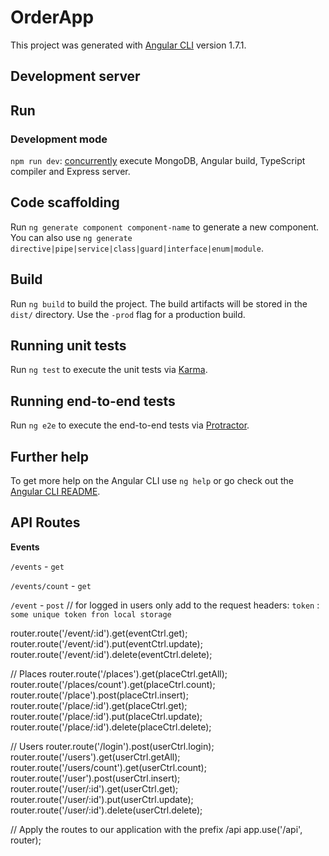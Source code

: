 # OrderApp

This project was generated with [Angular CLI](https://github.com/angular/angular-cli) version 1.7.1.

## Development server

## Run
### Development mode
`npm run dev`: [concurrently](https://github.com/kimmobrunfeldt/concurrently) execute MongoDB, Angular build, TypeScript compiler and Express server.

## Code scaffolding

Run `ng generate component component-name` to generate a new component. You can also use `ng generate directive|pipe|service|class|guard|interface|enum|module`.

## Build

Run `ng build` to build the project. The build artifacts will be stored in the `dist/` directory. Use the `-prod` flag for a production build.

## Running unit tests

Run `ng test` to execute the unit tests via [Karma](https://karma-runner.github.io).

## Running end-to-end tests

Run `ng e2e` to execute the end-to-end tests via [Protractor](http://www.protractortest.org/).

## Further help

To get more help on the Angular CLI use `ng help` or go check out the [Angular CLI README](https://github.com/angular/angular-cli/blob/master/README.md).

## API Routes

  **Events**
  
  `/events` - `get`
  
  `/events/count` - `get`
  
  `/event` - `post` // for logged in users only
  add to the request headers: `token` : `some unique token fron local storage`
  
  router.route('/event/:id').get(eventCtrl.get);
  router.route('/event/:id').put(eventCtrl.update);
  router.route('/event/:id').delete(eventCtrl.delete);

  // Places
  router.route('/places').get(placeCtrl.getAll);
  router.route('/places/count').get(placeCtrl.count);
  router.route('/place').post(placeCtrl.insert);
  router.route('/place/:id').get(placeCtrl.get);
  router.route('/place/:id').put(placeCtrl.update);
  router.route('/place/:id').delete(placeCtrl.delete);

  // Users
  router.route('/login').post(userCtrl.login);
  router.route('/users').get(userCtrl.getAll);
  router.route('/users/count').get(userCtrl.count);
  router.route('/user').post(userCtrl.insert);
  router.route('/user/:id').get(userCtrl.get);
  router.route('/user/:id').put(userCtrl.update);
  router.route('/user/:id').delete(userCtrl.delete);

  // Apply the routes to our application with the prefix /api
  app.use('/api', router);
